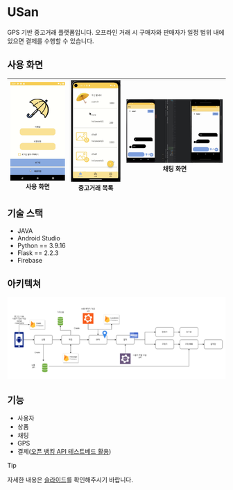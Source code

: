 # USan

GPS 기반 중고거래 플랫폼입니다. 오프라인 거래 시 구매자와 판매자가 일정 범위 내에 있으면 결제를 수행할 수 있습니다.

## 사용 화면

| ![사용 화면](./imgs/image2.png) <br>사용 화면 | ![중고 거래 목록](./imgs/image3.png) <br>중고거래 목록 | ![채팅](imgs/image4.png) <br>채팅 화면 |
| --------------------------------------------- | ------------------------------------------------------ | -------------------------------------- |

## 기술 스택

- JAVA
- Android Studio
- Python == 3.9.16
- Flask == 2.2.3
- Firebase

## 아키텍쳐

![시스템 아키텍쳐](./imgs/image.png)

## 기능

- 사용자
- 상품
- 채팅
- GPS
- 결제([오픈 뱅킹 API 테스트베드 활용](https://developers.kftc.or.kr/dev))

> [!TIP]
> 자세한 내용은 [슬라이드](./slides/우산-최종%20발표%20자료.pdf)를 확인해주시기 바랍니다.
